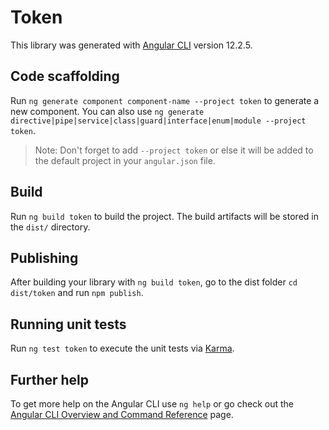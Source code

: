 # Token

This library was generated with [Angular CLI](https://github.com/angular/angular-cli) version 12.2.5.

## Code scaffolding

Run `ng generate component component-name --project token` to generate a new component. You can also use `ng generate directive|pipe|service|class|guard|interface|enum|module --project token`.
> Note: Don't forget to add `--project token` or else it will be added to the default project in your `angular.json` file. 

## Build

Run `ng build token` to build the project. The build artifacts will be stored in the `dist/` directory.

## Publishing

After building your library with `ng build token`, go to the dist folder `cd dist/token` and run `npm publish`.

## Running unit tests

Run `ng test token` to execute the unit tests via [Karma](https://karma-runner.github.io).

## Further help

To get more help on the Angular CLI use `ng help` or go check out the [Angular CLI Overview and Command Reference](https://angular.io/cli) page.
